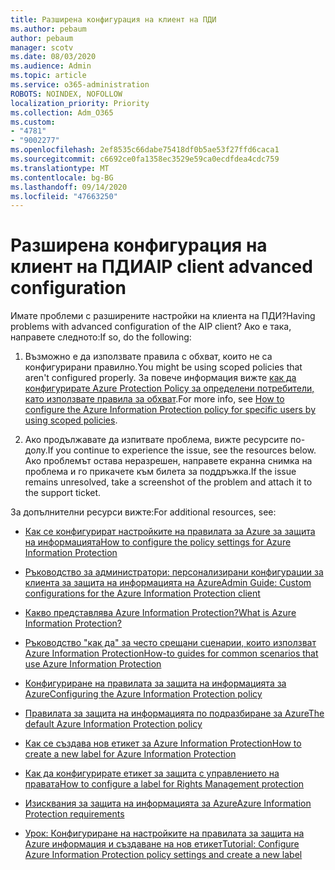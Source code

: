 ```yaml
---
title: Разширена конфигурация на клиент на ПДИ
ms.author: pebaum
author: pebaum
manager: scotv
ms.date: 08/03/2020
ms.audience: Admin
ms.topic: article
ms.service: o365-administration
ROBOTS: NOINDEX, NOFOLLOW
localization_priority: Priority
ms.collection: Adm_O365
ms.custom:
- "4781"
- "9002277"
ms.openlocfilehash: 2ef8535c66dabe75418df0b5ae53f27ffd6caca1
ms.sourcegitcommit: c6692ce0fa1358ec3529e59ca0ecdfdea4cdc759
ms.translationtype: MT
ms.contentlocale: bg-BG
ms.lasthandoff: 09/14/2020
ms.locfileid: "47663250"
---
```

# <a name="aip-client-advanced-configuration"></a><span data-ttu-id="d9baa-102">Разширена конфигурация на клиент на ПДИ</span><span class="sxs-lookup"><span data-stu-id="d9baa-102">AIP client advanced configuration</span></span>

<span data-ttu-id="d9baa-103">Имате проблеми с разширените настройки на клиента на ПДИ?</span><span class="sxs-lookup"><span data-stu-id="d9baa-103">Having problems with advanced configuration of the AIP client?</span></span> <span data-ttu-id="d9baa-104">Ако е така, направете следното:</span><span class="sxs-lookup"><span data-stu-id="d9baa-104">If so, do the following:</span></span>

1. <span data-ttu-id="d9baa-105">Възможно е да използвате правила с обхват, които не са конфигурирани правилно.</span><span class="sxs-lookup"><span data-stu-id="d9baa-105">You might be using scoped policies that aren't configured properly.</span></span> <span data-ttu-id="d9baa-106">За повече информация вижте [как да конфигурирате Azure Protection Policy за определени потребители, като използвате правила за обхват](https://docs.microsoft.com/azure/information-protection/configure-policy-scope).</span><span class="sxs-lookup"><span data-stu-id="d9baa-106">For more info, see [How to configure the Azure Information Protection policy for specific users by using scoped policies](https://docs.microsoft.com/azure/information-protection/configure-policy-scope).</span></span>

2. <span data-ttu-id="d9baa-107">Ако продължавате да изпитвате проблема, вижте ресурсите по-долу.</span><span class="sxs-lookup"><span data-stu-id="d9baa-107">If you continue to experience the issue, see the resources below.</span></span> <span data-ttu-id="d9baa-108">Ако проблемът остава неразрешен, направете екранна снимка на проблема и го прикачете към билета за поддръжка.</span><span class="sxs-lookup"><span data-stu-id="d9baa-108">If the issue remains unresolved,  take a screenshot of the problem and attach it to the support ticket.</span></span>

<span data-ttu-id="d9baa-109">За допълнителни ресурси вижте:</span><span class="sxs-lookup"><span data-stu-id="d9baa-109">For additional resources, see:</span></span>

- [<span data-ttu-id="d9baa-110">Как се конфигурират настройките на правилата за Azure за защита на информацията</span><span class="sxs-lookup"><span data-stu-id="d9baa-110">How to configure the policy settings for Azure Information Protection</span></span>](https://docs.microsoft.com/azure/information-protection/configure-policy-settings)  
    
- [<span data-ttu-id="d9baa-111">Ръководство за администратори: персонализирани конфигурации за клиента за защита на информацията на Azure</span><span class="sxs-lookup"><span data-stu-id="d9baa-111">Admin Guide: Custom configurations for the Azure Information Protection client</span></span>](https://docs.microsoft.com/azure/information-protection/rms-client/client-admin-guide-customizations)  
    
- [<span data-ttu-id="d9baa-112">Какво представлява Azure Information Protection?</span><span class="sxs-lookup"><span data-stu-id="d9baa-112">What is Azure Information Protection?</span></span>](https://docs.microsoft.com/azure/information-protection/what-is-information-protection)  
    
- [<span data-ttu-id="d9baa-113">Ръководство "как да" за често срещани сценарии, които използват Azure Information Protection</span><span class="sxs-lookup"><span data-stu-id="d9baa-113">How-to guides for common scenarios that use Azure Information Protection</span></span>](https://docs.microsoft.com/azure/information-protection/how-to-guides)  
    
- [<span data-ttu-id="d9baa-114">Конфигуриране на правилата за защита на информацията за Azure</span><span class="sxs-lookup"><span data-stu-id="d9baa-114">Configuring the Azure Information Protection policy</span></span>](https://docs.microsoft.com/azure/information-protection/deploy-use/configure-policy)  
    
- [<span data-ttu-id="d9baa-115">Правилата за защита на информацията по подразбиране за Azure</span><span class="sxs-lookup"><span data-stu-id="d9baa-115">The default Azure Information Protection policy</span></span>](https://docs.microsoft.com/azure/information-protection/deploy-use/configure-policy-default)  
    
- [<span data-ttu-id="d9baa-116">Как се създава нов етикет за Azure Information Protection</span><span class="sxs-lookup"><span data-stu-id="d9baa-116">How to create a new label for Azure Information Protection</span></span>](https://docs.microsoft.com/azure/information-protection/deploy-use/configure-policy-new-label)  
    
- [<span data-ttu-id="d9baa-117">Как да конфигурирате етикет за защита с управлението на правата</span><span class="sxs-lookup"><span data-stu-id="d9baa-117">How to configure a label for Rights Management protection</span></span>](https://docs.microsoft.com/azure/information-protection/deploy-use/configure-policy-protection)  
    
- [<span data-ttu-id="d9baa-118">Изисквания за защита на информацията за Azure</span><span class="sxs-lookup"><span data-stu-id="d9baa-118">Azure Information Protection requirements</span></span>](https://docs.microsoft.com/azure/information-protection/get-started/requirements)

- [<span data-ttu-id="d9baa-119">Урок: Конфигуриране на настройките на правилата за защита на Azure информация и създаване на нов етикет</span><span class="sxs-lookup"><span data-stu-id="d9baa-119">Tutorial: Configure Azure Information Protection policy settings and create a new label</span></span>](https://docs.microsoft.com/azure/information-protection/get-started/infoprotect-quick-start-tutorial)